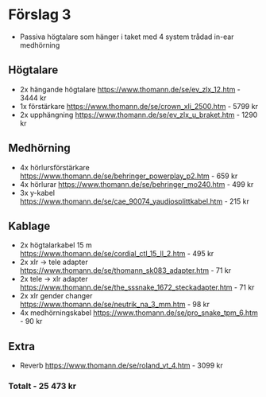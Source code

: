 # Förslag 3
+ Passiva högtalare som hänger i taket med 4 system trådad in-ear medhörning

## Högtalare
+ 2x hängande högtalare https://www.thomann.de/se/ev_zlx_12.htm                             - 3444 kr
+ 1x förstärkare https://www.thomann.de/se/crown_xli_2500.htm                               - 5799 kr
+ 2x upphängning https://www.thomann.de/se/ev_zlx_u_braket.htm                              - 1290 kr

## Medhörning
+ 4x hörlursförstärkare https://www.thomann.de/se/behringer_powerplay_p2.htm                - 659  kr
+ 4x hörlurar https://www.thomann.de/se/behringer_mo240.htm                                 - 499  kr
+ 3x y-kabel https://www.thomann.de/se/cae_90074_yaudiosplittkabel.htm                      - 215  kr


## Kablage
+ 2x högtalarkabel 15 m https://www.thomann.de/se/cordial_ctl_15_ll_2.htm                   - 495  kr
+ 2x xlr -> tele adapter https://www.thomann.de/se/thomann_sk083_adapter.htm                - 71   kr
+ 2x tele -> xlr adapter https://www.thomann.de/se/the_sssnake_1672_steckadapter.htm        - 71   kr
+ 2x xlr gender changer https://www.thomann.de/se/neutrik_na_3_mm.htm                       - 98   kr
+ 4x medhörningskabel https://www.thomann.de/se/pro_snake_tpm_6.htm                         - 90   kr

## Extra
+ Reverb https://www.thomann.de/se/roland_vt_4.htm                                          - 3099 kr

### Totalt                                                                                   - 25 473 kr